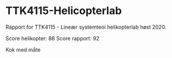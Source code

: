 # TTK4115-Helicopterlab

Rapport for TTK4115 - Lineær systemteoi helikopterlab høst 2020. 


Score helikopter: 88
Score rapport: 92

Kok med måte
